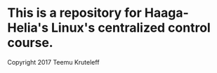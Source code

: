 # This is a repository for Haaga-Helia's Linux's centralized control course.

Copyright 2017 Teemu Kruteleff

